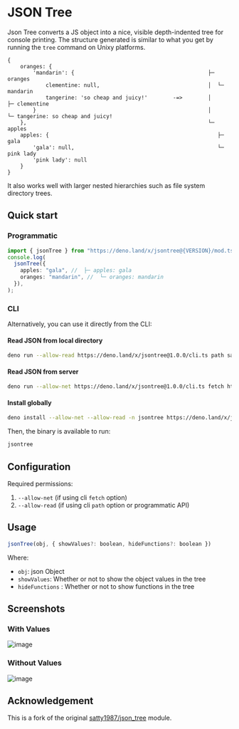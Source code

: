 # JSON Tree

Json Tree converts a JS object into a nice, visible depth-indented tree for
console printing. The structure generated is similar to what you get by running
the `tree` command on Unixy platforms.

```
{
    oranges: {
        'mandarin': {                                          ├─ oranges
            clementine: null,                                  │  └─ mandarin
            tangerine: 'so cheap and juicy!'        -=>        │     ├─ clementine
        }                                                      │     └─ tangerine: so cheap and juicy!
    },                                                         └─ apples
    apples: {                                                     ├─ gala
        'gala': null,                                             └─ pink lady
        'pink lady': null
    }
}
```

It also works well with larger nested hierarchies such as file system directory
trees.

## Quick start

### Programmatic

```ts
import { jsonTree } from "https://deno.land/x/jsontree@{VERSION}/mod.ts";
console.log(
  jsonTree({
    apples: "gala", //  ├─ apples: gala
    oranges: "mandarin", //  └─ oranges: mandarin
  }),
);
```

### CLI

Alternatively, you can use it directly from the CLI:

#### Read JSON from local directory

```bash
deno run --allow-read https://deno.land/x/jsontree@1.0.0/cli.ts path sample.json
```

#### Read JSON from server

```bash
deno run --allow-net https://deno.land/x/jsontree@1.0.0/cli.ts fetch https://jsonplaceholder.typicode.com/users
```

#### Install globally

```bash
deno install --allow-net --allow-read -n jsontree https://deno.land/x/jsontree@1.0.0/cli.ts
```

Then, the binary is available to run:

```bash
jsontree
```

## Configuration

Required permissions:

1. `--allow-net` (if using cli `fetch` option)
2. `--allow-read` (if using cli `path` option or programmatic API)

## Usage

```js
jsonTree(obj, { showValues?: boolean, hideFunctions?: boolean })
```

Where:

- `obj`: json Object
- `showValues`: Whether or not to show the object values in the tree
- `hideFunctions` : Whether or not to show functions in the tree

## Screenshots

### With Values

![image](https://raw.githubusercontent.com/satty1987/json_tree/master/screenshots/consoleWithValues.jpg)

### Without Values

![image](https://raw.githubusercontent.com/satty1987/json_tree/master/screenshots/consoleWithoutValues.jpg)

## Acknowledgement

This is a fork of the original
[satty1987/json_tree](https://github.com/satty1987/json_tree) module.
